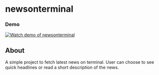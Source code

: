 # newsonterminal

### Demo
[![Watch demo of newsonterminal](https://img.youtube.com/vi/cKFO6pQlhE4/0.jpg)](https://www.youtube.com/watch?v=cKFO6pQlhE4)

## About
A simple project to fetch latest news on terminal. User can choose to see quick headlines or read a short description of the news.
